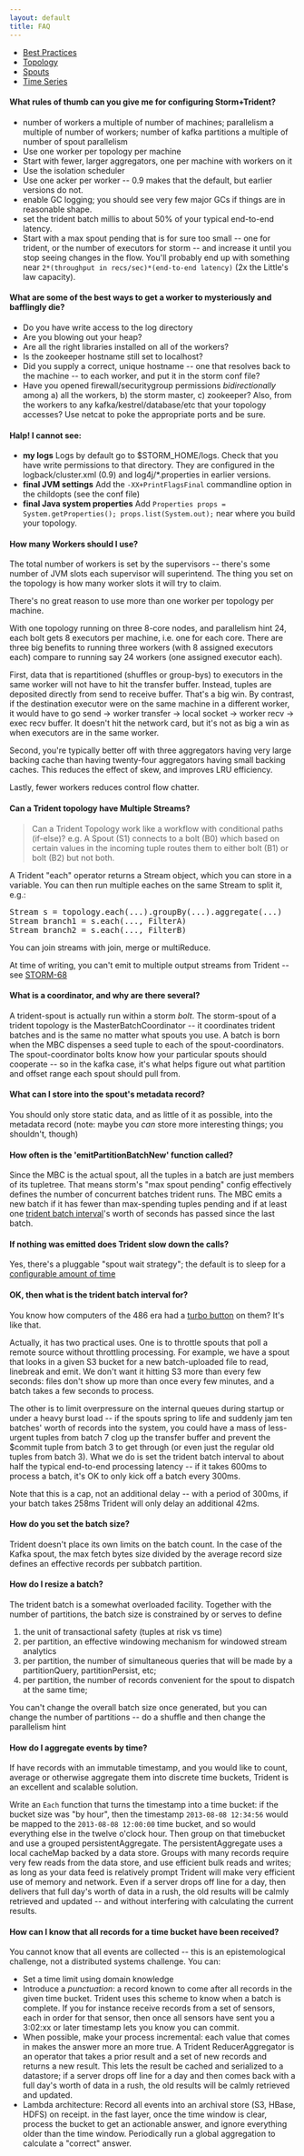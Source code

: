 ```yaml
---
layout: default
title: FAQ
---
```

<!--Content Begin-->
<div class="content">
	<div class="container-fluid">
    	<div class="row">
        	<div class="col-md-12">
            	<div class="faq">
                    <ul class="nav nav-tabs" role="tablist">
                        <li role="presentation" class="active"><a href="#practice" aria-controls="practice" role="tab" data-toggle="tab">Best Practices</a></li>
                        <li role="presentation"><a href="#topology" aria-controls="topology" role="tab" data-toggle="tab">Topology</a></li>
                        <li role="presentation"><a href="#spout" aria-controls="spout" role="tab" data-toggle="tab">Spouts</a></li>
                        <li role="presentation"><a href="#time" aria-controls="time" role="tab" data-toggle="tab">Time Series</a></li>
                    </ul>
                    <div class="tab-content">
                        <div role="tabpanel" class="tab-pane active" id="practice">
                            <h4>What rules of thumb can you give me for configuring Storm+Trident?</h4>
                            <ul>
                                <li>number of workers a multiple of number of machines; parallelism a multiple of number of workers; number of kafka partitions a multiple of number of spout parallelism</li>
                                <li>Use one worker per topology per machine</li>
                                <li>Start with fewer, larger aggregators, one per machine with workers on it</li>
                                <li>Use the isolation scheduler</li>
                                <li>Use one acker per worker -- 0.9 makes that the default, but earlier versions do not.</li>
                                <li>enable GC logging; you should see very few major GCs if things are in reasonable shape.</li>
                                <li>set the trident batch millis to about 50% of your typical end-to-end latency.</li>
                                <li>Start with a max spout pending that is for sure too small -- one for trident, or the number of executors for storm -- and increase it until you stop seeing changes in the flow. You'll probably end up with something near <code>2*(throughput in recs/sec)*(end-to-end latency)</code> (2x the Little's law capacity).</li>
                            </ul>
                            <h4>What are some of the best ways to get a worker to mysteriously and bafflingly die?</h4>
                            <ul>
                                <li>Do you have write access to the log directory</li>
                                <li>Are you blowing out your heap?</li>
                                <li>Are all the right libraries installed on all of the workers?</li>
                                <li>Is the zookeeper hostname still set to localhost?</li>
                                <li>Did you supply a correct, unique hostname -- one that resolves back to the machine -- to each worker, and put it in the storm conf file?</li>
                                <li>Have you opened firewall/securitygroup permissions <em>bidirectionally</em> among a) all the workers, b) the storm master, c) zookeeper? Also, from the workers to any kafka/kestrel/database/etc that your topology accesses? Use netcat to poke the appropriate ports and be sure. </li>
                            </ul>
                            <h4>Halp! I cannot see:</h4>
                            <ul>
                                <li><strong>my logs</strong> Logs by default go to $STORM_HOME/logs. Check that you have write permissions to that directory. They are configured in the logback/cluster.xml (0.9) and log4j/*.properties in earlier versions.</li>
                                <li><strong>final JVM settings</strong> Add the <code>-XX+PrintFlagsFinal</code> commandline option in the childopts (see the conf file)</li>
                                <li><strong>final Java system properties</strong> Add <code>Properties props = System.getProperties(); props.list(System.out);</code> near where you build your topology.</li>
                            </ul>
                            <h4>How many Workers should I use?</h4>
                            <p>The total number of workers is set by the supervisors -- there's some number of JVM slots each supervisor will superintend. The thing you set on the topology is how many worker slots it will try to claim.</p>
                            <p>There's no great reason to use more than one worker per topology per machine.</p>
                            <p>With one topology running on three 8-core nodes, and parallelism hint 24, each bolt gets 8 executors per machine, i.e. one for each core. There are three big benefits to running three workers (with 8 assigned executors each) compare to running say 24 workers (one assigned executor each).</p>
                            <p>First, data that is repartitioned (shuffles or group-bys) to executors in the same worker will not have to hit the transfer buffer. Instead, tuples are deposited directly from send to receive buffer. That's a big win. By contrast, if the destination executor were on the same machine in a different worker, it would have to go send -&gt; worker transfer -&gt; local socket -&gt; worker recv -&gt; exec recv buffer. It doesn't hit the network card, but it's not as big a win as when executors are in the same worker.</p>
                            <p>Second, you're typically better off with three aggregators having very large backing cache than having twenty-four aggregators having small backing caches. This reduces the effect of skew, and improves LRU efficiency.</p>
                            <p>Lastly, fewer workers reduces control flow chatter.</p>
                        </div>
                        <div role="tabpanel" class="tab-pane" id="topology">
                            <h4>Can a Trident topology have Multiple Streams?</h4>
                            <blockquote>Can a Trident Topology work like a workflow with conditional paths (if-else)? e.g. A Spout (S1) connects to a bolt (B0) which based on certain values in the incoming tuple routes them to either bolt (B1) or bolt (B2) but not both.</blockquote>
                            <p>A Trident "each" operator returns a Stream object, which you can store in a variable. You can then run multiple eaches on the same Stream to split it, e.g.: </p>
                            <pre>Stream s = topology.each(...).groupBy(...).aggregate(...) 
Stream branch1 = s.each(..., FilterA) 
Stream branch2 = s.each(..., FilterB)</pre>
                            <p>You can join streams with join, merge or multiReduce.</p>
                            <p>At time of writing, you can't emit to multiple output streams from Trident -- see <a href="https://issues.apache.org/jira/browse/STORM-68" target="_blank">STORM-68</a></p>
                        </div>
                        <div role="tabpanel" class="tab-pane" id="spout">
                            <h4>What is a coordinator, and why are there several?</h4>
                            <p>A trident-spout is actually run within a storm <em>bolt</em>. The storm-spout of a trident topology is the MasterBatchCoordinator -- it coordinates trident batches and is the same no matter what spouts you use. A batch is born when the MBC dispenses a seed tuple to each of the spout-coordinators. The spout-coordinator bolts know how your particular spouts should cooperate -- so in the kafka case, it's what helps figure out what partition and offset range each spout should pull from.</p>
                            <h4>What can I store into the spout's metadata record?</h4>
                            <p>You should only store static data, and as little of it as possible, into the metadata record (note: maybe you <em>can</em> store more interesting things; you shouldn't, though)</p>
                            <h4>How often is the 'emitPartitionBatchNew' function called?</h4>
                            <p>Since the MBC is the actual spout, all the tuples in a batch are just members of its tupletree. That means storm's "max spout pending" config effectively defines the number of concurrent batches trident runs. The MBC emits a new batch if it has fewer than max-spending tuples pending and if at least one <a href="https://github.com/apache/storm/blob/master/conf/defaults.yaml#L115" target="_blank">trident batch interval</a>'s worth of seconds has passed since the last batch.</p>
                            <h4>If nothing was emitted does Trident slow down the calls?</h4>
                            <p>Yes, there's a pluggable "spout wait strategy"; the default is to sleep for a <a href="https://github.com/apache/storm/blob/master/conf/defaults.yaml#L110" target="_blank">configurable amount of time</a></p>
                            <h4>OK, then what is the trident batch interval for?</h4>
                            <p>You know how computers of the 486 era had a <a href="http://en.wikipedia.org/wiki/Turbo_button" target="_blank">turbo button</a> on them? It's like that.</p>
                            <p>Actually, it has two practical uses. One is to throttle spouts that poll a remote source without throttling processing. For example, we have a spout that looks in a given S3 bucket for a new batch-uploaded file to read, linebreak and emit. We don't want it hitting S3 more than every few seconds: files don't show up more than once every few minutes, and a batch takes a few seconds to process.</p>
                            <p>The other is to limit overpressure on the internal queues during startup or under a heavy burst load -- if the spouts spring to life and suddenly jam ten batches' worth of records into the system, you could have a mass of less-urgent tuples from batch 7 clog up the transfer buffer and prevent the $commit tuple from batch 3 to get through (or even just the regular old tuples from batch 3). What we do is set the trident batch interval to about half the typical end-to-end processing latency -- if it takes 600ms to process a batch, it's OK to only kick off a batch every 300ms.</p>
                            <p>Note that this is a cap, not an additional delay -- with a period of 300ms, if your batch takes 258ms Trident will only delay an additional 42ms.</p>
                            <h4>How do you set the batch size?</h4>
                            <p>Trident doesn't place its own limits on the batch count. In the case of the Kafka spout, the max fetch bytes size divided by the average record size defines an effective records per subbatch partition.</p>
                            <h4>How do I resize a batch?</h4>
                            <p>The trident batch is a somewhat overloaded facility. Together with the number of partitions, the batch size is constrained by or serves to define</p>
                            <ol>
                                <li>the unit of transactional safety (tuples at risk vs time)</li>
                                <li>per partition, an effective windowing mechanism for windowed stream analytics</li>
                                <li>per partition, the number of simultaneous queries that will be made by a partitionQuery, partitionPersist, etc;</li>
                                <li>per partition, the number of records convenient for the spout to dispatch at the same time;</li>
                            </ol>
                            <p>You can't change the overall batch size once generated, but you can change the number of partitions -- do a shuffle and then change the parallelism hint</p>
                        </div>
                        <div role="tabpanel" class="tab-pane" id="time">
                            <h4>How do I aggregate events by time?</h4>
                            <p>If have records with an immutable timestamp, and you would like to count, average or otherwise aggregate them into discrete time buckets, Trident is an excellent and scalable solution.</p>
                            <p>Write an <code>Each</code> function that turns the timestamp into a time bucket: if the bucket size was "by hour", then the timestamp <code>2013-08-08 12:34:56</code> would be mapped to the <code>2013-08-08 12:00:00</code> time bucket, and so would everything else in the twelve o'clock hour. Then group on that timebucket and use a grouped persistentAggregate. The persistentAggregate uses a local cacheMap backed by a data store. Groups with many records require very few reads from the data store, and use efficient bulk reads and writes; as long as your data feed is relatively prompt Trident will make very efficient use of memory and network. Even if a server drops off line for a day, then delivers that full day's worth of data in a rush, the old results will be calmly retrieved and updated -- and without interfering with calculating the current results.</p>
                            <h4>How can I know that all records for a time bucket have been received?</h4>
                            <p>You cannot know that all events are collected -- this is an epistemological challenge, not a distributed systems challenge. You can:</p>
                            <ul>
                                <li>Set a time limit using domain knowledge</li>
                                <li>Introduce a <em>punctuation</em>: a record known to come after all records in the given time bucket. Trident uses this scheme to know when a batch is complete. If you for instance receive records from a set of sensors, each in order for that sensor, then once all sensors have sent you a 3:02:xx or later timestamp lets you know you can commit. </li>
                                <li>When possible, make your process incremental: each value that comes in makes the answer more an more true. A Trident ReducerAggregator is an operator that takes a prior result and a set of new records and returns a new result. This lets the result be cached and serialized to a datastore; if a server drops off line for a day and then comes back with a full day's worth of data in a rush, the old results will be calmly retrieved and updated.</li>
                                <li>Lambda architecture: Record all events into an archival store (S3, HBase, HDFS) on receipt. in the fast layer, once the time window is clear, process the bucket to get an actionable answer, and ignore everything older than the time window. Periodically run a global aggregation to calculate a "correct" answer.</li>
                            </ul>
                        </div>
                    </div>
                </div>
            </div>
        </div>
    </div>
</div>
<!--Content End-->
